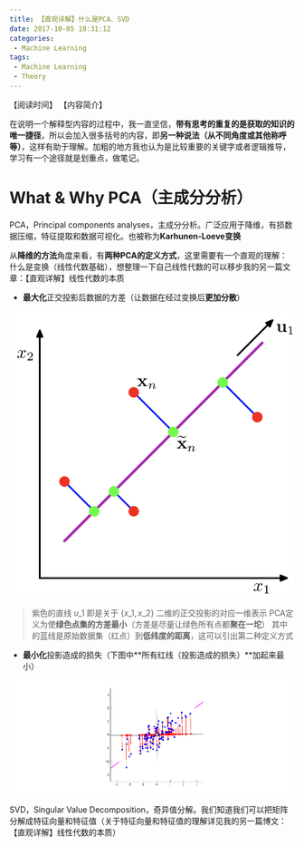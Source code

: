```yaml
---
title: 【直观详解】什么是PCA、SVD
date: 2017-10-05 18:31:12
categories:
 - Machine Learning
tags:
 - Machine Learning
 - Theory
---
```


【阅读时间】
【内容简介】

<!-- more -->

在说明一个解释型内容的过程中，我一直坚信，**带有思考的重复的是获取的知识的唯一捷径**，所以会加入很多括号的内容，即**另一种说法（从不同角度或其他称呼等）**，这样有助于理解。加粗的地方我也认为是比较重要的关键字或者逻辑推导，学习有一个途径就是划重点，做笔记。

# What & Why PCA（主成分分析）

PCA，Principal components analyses，主成分分析。广泛应用于降维，有损数据压缩，特征提取和数据可视化。也被称为**Karhunen-Loeve变换**

从**降维的方法**角度来看，有**两种PCA的定义方式**，这里需要有一个直观的理解：什么是变换（线性代数基础），想整理一下自己线性代数的可以移步我的另一篇文章：【直观详解】线性代数的本质

- **最大化**正交投影后数据的方差（让数据在经过变换后**更加分散**）

![往低维度的投影直观表示图](【直观详解】什么是PCA、SVD/PCA.png)

> 紫色的直线 $u\_1$ 即是关于 $\{x\_1,x\_2\}$ 二维的正交投影的对应一维表示
> PCA定义为使**绿色点集的方差最小**（方差是尽量让绿色所有点都**聚在一坨**）
> 其中的蓝线是原始数据集（红点）到**低纬度的距离**，这可以引出第二种定义方式

- **最小化**投影造成的损失（下图中**所有红线（投影造成的损失）**加起来最小）

![投影造成的损失](【直观详解】什么是PCA、SVD/PCAani.gif)

SVD，Singular Value Decomposition，奇异值分解。我们知道我们可以把矩阵分解成特征向量和特征值（关于特征向量和特征值的理解详见我的另一篇博文：【直观详解】线性代数的本质）


















